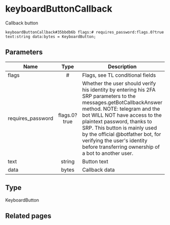 # keyboardButtonCallback
Callback button

```
keyboardButtonCallback#35bbdb6b flags:# requires_password:flags.0?true text:string data:bytes = KeyboardButton;
```

## Parameters
| Name | Type | Description |
| ---- | :----: | ----------- |
| flags | # | Flags, see TL conditional fields |
| requires_password | flags.0?true | Whether the user should verify his identity by entering his 2FA SRP parameters to the messages.getBotCallbackAnswer method. NOTE: telegram and the bot WILL NOT have access to the plaintext password, thanks to SRP. This button is mainly used by the official @botfather bot, for verifying the user's identity before transferring ownership of a bot to another user. |
| text | string | Button text |
| data | bytes | Callback data |


## Type
KeyboardButton

## Related pages
